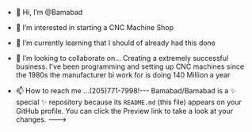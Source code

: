 - 👋 Hi, I’m @Bamabad
- 👀 I’m interested in starting a CNC Machine Shop
- 🌱 I’m currently learning that I should of already had this done
- 💞️ I’m looking to collaborate on... Creating a extremely successful business. I've been programming and setting up CNC machines since the 1980s the manufacturer bi work for is doing 140 Million a year 



- 📫 How to reach me ...(205)771-7998!---
Bamabad/Bamabad is a ✨ special ✨ repository because its `README.md` (this file) appears on your GitHub profile.
You can click the Preview link to take a look at your changes.
--->

